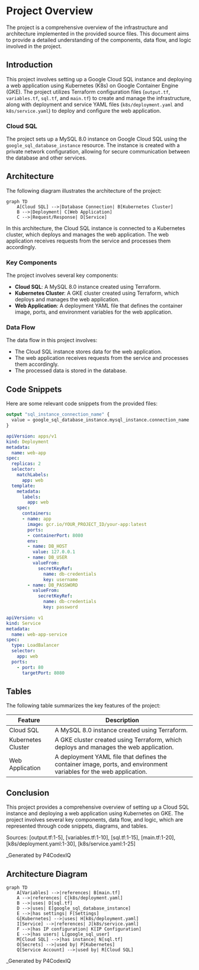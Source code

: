 # Project Overview

The project is a comprehensive overview of the infrastructure and architecture implemented in the provided source files. This document aims to provide a detailed understanding of the components, data flow, and logic involved in the project.

## Introduction

This project involves setting up a Google Cloud SQL instance and deploying a web application using Kubernetes (K8s) on Google Container Engine (GKE). The project utilizes Terraform configuration files (`output.tf`, `variables.tf`, `sql.tf`, and `main.tf`) to create and manage the infrastructure, along with deployment and service YAML files (`k8s/deployment.yaml` and `k8s/service.yaml`) to deploy and configure the web application.

### Cloud SQL

The project sets up a MySQL 8.0 instance on Google Cloud SQL using the `google_sql_database_instance` resource. The instance is created with a private network configuration, allowing for secure communication between the database and other services.

## Architecture

The following diagram illustrates the architecture of the project:

```mermaid
graph TD
    A[Cloud SQL] -->|Database Connection| B[Kubernetes Cluster]
    B -->|Deployment| C[Web Application]
    C -->|Request/Response| D[Service]
```

In this architecture, the Cloud SQL instance is connected to a Kubernetes cluster, which deploys and manages the web application. The web application receives requests from the service and processes them accordingly.

### Key Components

The project involves several key components:

*   **Cloud SQL**: A MySQL 8.0 instance created using Terraform.
*   **Kubernetes Cluster**: A GKE cluster created using Terraform, which deploys and manages the web application.
*   **Web Application**: A deployment YAML file that defines the container image, ports, and environment variables for the web application.

### Data Flow

The data flow in this project involves:

*   The Cloud SQL instance stores data for the web application.
*   The web application receives requests from the service and processes them accordingly.
*   The processed data is stored in the database.

## Code Snippets

Here are some relevant code snippets from the provided files:
```terraform
output "sql_instance_connection_name" {
  value = google_sql_database_instance.mysql_instance.connection_name
}
```

```yaml
apiVersion: apps/v1
kind: Deployment
metadata:
  name: web-app
spec:
  replicas: 2
  selector:
    matchLabels:
      app: web
  template:
    metadata:
      labels:
        app: web
    spec:
      containers:
      - name: app
        image: gcr.io/YOUR_PROJECT_ID/your-app:latest
        ports:
        - containerPort: 8080
        env:
        - name: DB_HOST
          value: 127.0.0.1
        - name: DB_USER
          valueFrom:
            secretKeyRef:
              name: db-credentials
              key: username
        - name: DB_PASSWORD
          valueFrom:
            secretKeyRef:
              name: db-credentials
              key: password
```

```yaml
apiVersion: v1
kind: Service
metadata:
  name: web-app-service
spec:
  type: LoadBalancer
  selector:
    app: web
  ports:
    - port: 80
      targetPort: 8080
```

## Tables

The following table summarizes the key features of the project:

| Feature | Description |
| --- | --- |
| Cloud SQL | A MySQL 8.0 instance created using Terraform. |
| Kubernetes Cluster | A GKE cluster created using Terraform, which deploys and manages the web application. |
| Web Application | A deployment YAML file that defines the container image, ports, and environment variables for the web application. |

## Conclusion

This project provides a comprehensive overview of setting up a Cloud SQL instance and deploying a web application using Kubernetes on GKE. The project involves several key components, data flow, and logic, which are represented through code snippets, diagrams, and tables.

Sources: [output.tf:1-5], [variables.tf:1-10], [sql.tf:1-15], [main.tf:1-20], [k8s/deployment.yaml:1-30], [k8s/service.yaml:1-25]

_Generated by P4CodexIQ

## Architecture Diagram

```mermaid
graph TD
    A[Variables] -->|references| B[main.tf]
    A -->|references| C[k8s/deployment.yaml]
    B -->|uses| D[sql.tf]
    D -->|uses| E[google_sql_database_instance]
    E -->|has settings| F[Settings]
    G[Kubernetes] -->|uses| H[k8s/deployment.yaml]
    I[Service] -->|references| J[k8s/service.yaml]
    F -->|has IP configuration| K[IP Configuration]
    E -->|has users| L[google_sql_user]
    M[Cloud SQL] -->|has instance| N[sql.tf]
    O[Secrets] -->|used by| P[Kubernetes]
    Q[Service Account] -->|used by| R[Cloud SQL]
```

_Generated by P4CodexIQ
